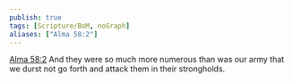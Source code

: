 ```yaml
---
publish: true
tags: [Scripture/BoM, noGraph]
aliases: ["Alma 58:2"]
---
```

[Alma 58:2](https://churchofjesuschrist.org/study/scriptures/bofm/alma/58?lang=eng&id=p2#p2) And they were so much more numerous than was our army that we durst not go forth and attack them in their strongholds.
